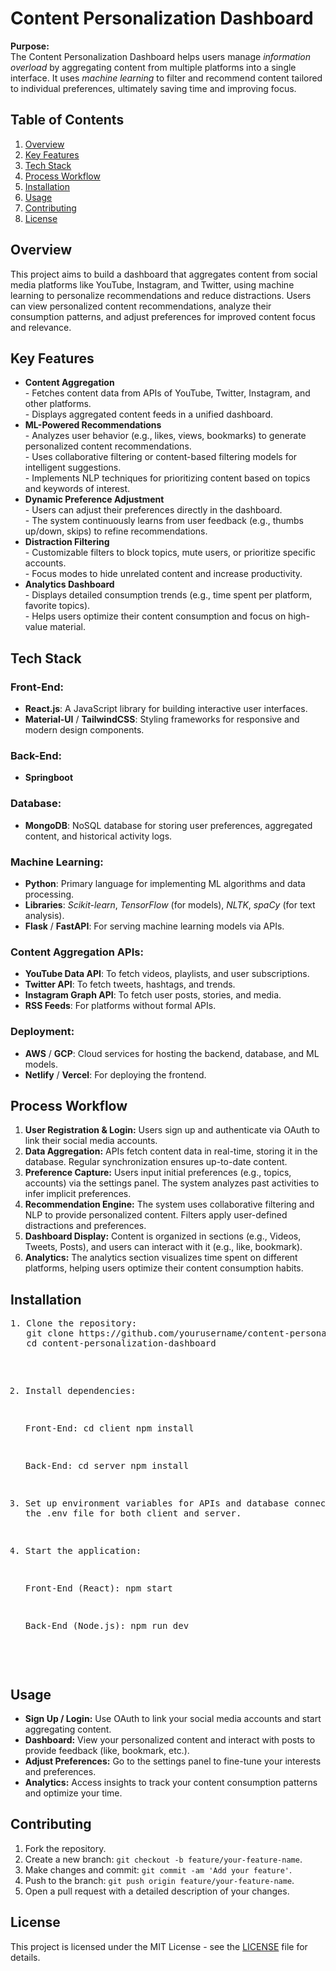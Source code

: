 <h1>Content Personalization Dashboard</h1>

<p><strong>Purpose:</strong><br>
The Content Personalization Dashboard helps users manage <em>information overload</em> by aggregating content from multiple platforms into a single interface. It uses <em>machine learning</em> to filter and recommend content tailored to individual preferences, ultimately saving time and improving focus.</p>

<h2>Table of Contents</h2>
<ol>
  <li><a href="#overview">Overview</a></li>
  <li><a href="#key-features">Key Features</a></li>
  <li><a href="#tech-stack">Tech Stack</a></li>
  <li><a href="#process-workflow">Process Workflow</a></li>
  <li><a href="#installation">Installation</a></li>
  <li><a href="#usage">Usage</a></li>
  <li><a href="#contributing">Contributing</a></li>
  <li><a href="#license">License</a></li>
</ol>

<h2 id="overview">Overview</h2>
<p>This project aims to build a dashboard that aggregates content from social media platforms like YouTube, Instagram, and Twitter, using machine learning to personalize recommendations and reduce distractions. Users can view personalized content recommendations, analyze their consumption patterns, and adjust preferences for improved content focus and relevance.</p>

<h2 id="key-features">Key Features</h2>
<ul>
  <li><strong>Content Aggregation</strong><br>
    - Fetches content data from APIs of YouTube, Twitter, Instagram, and other platforms.<br>
    - Displays aggregated content feeds in a unified dashboard.
  </li>
  <li><strong>ML-Powered Recommendations</strong><br>
    - Analyzes user behavior (e.g., likes, views, bookmarks) to generate personalized content recommendations.<br>
    - Uses collaborative filtering or content-based filtering models for intelligent suggestions.<br>
    - Implements NLP techniques for prioritizing content based on topics and keywords of interest.
  </li>
  <li><strong>Dynamic Preference Adjustment</strong><br>
    - Users can adjust their preferences directly in the dashboard.<br>
    - The system continuously learns from user feedback (e.g., thumbs up/down, skips) to refine recommendations.
  </li>
  <li><strong>Distraction Filtering</strong><br>
    - Customizable filters to block topics, mute users, or prioritize specific accounts.<br>
    - Focus modes to hide unrelated content and increase productivity.
  </li>
  <li><strong>Analytics Dashboard</strong><br>
    - Displays detailed consumption trends (e.g., time spent per platform, favorite topics).<br>
    - Helps users optimize their content consumption and focus on high-value material.
  </li>
</ul>

<h2 id="tech-stack">Tech Stack</h2>
<h3>Front-End:</h3>
<ul>
  <li><strong>React.js</strong>: A JavaScript library for building interactive user interfaces.</li>
  <li><strong>Material-UI</strong> / <strong>TailwindCSS</strong>: Styling frameworks for responsive and modern design components.</li>
</ul>

<h3>Back-End:</h3>
<ul>
  <li><strong>Springboot</strong></li>
</ul>

<h3>Database:</h3>
<ul>
  <li><strong>MongoDB</strong>: NoSQL database for storing user preferences, aggregated content, and historical activity logs.</li>
</ul>

<h3>Machine Learning:</h3>
<ul>
  <li><strong>Python</strong>: Primary language for implementing ML algorithms and data processing.</li>
  <li><strong>Libraries</strong>: <em>Scikit-learn</em>, <em>TensorFlow</em> (for models), <em>NLTK</em>, <em>spaCy</em> (for text analysis).</li>
  <li><strong>Flask</strong> / <strong>FastAPI</strong>: For serving machine learning models via APIs.</li>
</ul>

<h3>Content Aggregation APIs:</h3>
<ul>
  <li><strong>YouTube Data API</strong>: To fetch videos, playlists, and user subscriptions.</li>
  <li><strong>Twitter API</strong>: To fetch tweets, hashtags, and trends.</li>
  <li><strong>Instagram Graph API</strong>: To fetch user posts, stories, and media.</li>
  <li><strong>RSS Feeds</strong>: For platforms without formal APIs.</li>
</ul>

<h3>Deployment:</h3>
<ul>
  <li><strong>AWS</strong> / <strong>GCP</strong>: Cloud services for hosting the backend, database, and ML models.</li>
  <li><strong>Netlify</strong> / <strong>Vercel</strong>: For deploying the frontend.</li>
</ul>

<h2 id="process-workflow">Process Workflow</h2>
<ol>
  <li><strong>User Registration & Login:</strong> Users sign up and authenticate via OAuth to link their social media accounts.</li>
  <li><strong>Data Aggregation:</strong> APIs fetch content data in real-time, storing it in the database. Regular synchronization ensures up-to-date content.</li>
  <li><strong>Preference Capture:</strong> Users input initial preferences (e.g., topics, accounts) via the settings panel. The system analyzes past activities to infer implicit preferences.</li>
  <li><strong>Recommendation Engine:</strong> The system uses collaborative filtering and NLP to provide personalized content. Filters apply user-defined distractions and preferences.</li>
  <li><strong>Dashboard Display:</strong> Content is organized in sections (e.g., Videos, Tweets, Posts), and users can interact with it (e.g., like, bookmark).</li>
  <li><strong>Analytics:</strong> The analytics section visualizes time spent on different platforms, helping users optimize their content consumption habits.</li>
</ol>

<h2 id="installation">Installation</h2>
<pre>
1. Clone the repository:
   git clone https://github.com/yourusername/content-personalization-dashboard.git
   cd content-personalization-dashboard

2. Install dependencies:

   Front-End:
   cd client
   npm install

   Back-End:
   cd server
   npm install

3. Set up environment variables for APIs and database connections in the .env file for both client and server.

4. Start the application:

   Front-End (React):
   npm start

   Back-End (Node.js):
   npm run dev
</pre>

<h2 id="usage">Usage</h2>
<ul>
  <li><strong>Sign Up / Login:</strong> Use OAuth to link your social media accounts and start aggregating content.</li>
  <li><strong>Dashboard:</strong> View your personalized content and interact with posts to provide feedback (like, bookmark, etc.).</li>
  <li><strong>Adjust Preferences:</strong> Go to the settings panel to fine-tune your interests and preferences.</li>
  <li><strong>Analytics:</strong> Access insights to track your content consumption patterns and optimize your time.</li>
</ul>

<h2 id="contributing">Contributing</h2>
<ol>
  <li>Fork the repository.</li>
  <li>Create a new branch: <code>git checkout -b feature/your-feature-name</code>.</li>
  <li>Make changes and commit: <code>git commit -am 'Add your feature'</code>.</li>
  <li>Push to the branch: <code>git push origin feature/your-feature-name</code>.</li>
  <li>Open a pull request with a detailed description of your changes.</li>
</ol>

<h2 id="license">License</h2>
<p>This project is licensed under the MIT License - see the <a href="LICENSE">LICENSE</a> file for details.</p>
